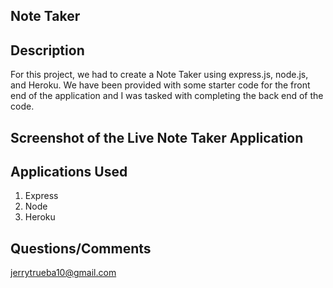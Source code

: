 ## Note Taker

## Description
For this project, we had to create a Note Taker using express.js, node.js, and Heroku. We have been provided with some starter code for the front end of the application and I was tasked with completing the back end of the code.

## Screenshot of the Live Note Taker Application


## Applications Used
1. Express
2. Node
3. Heroku

## Questions/Comments
jerrytrueba10@gmail.com